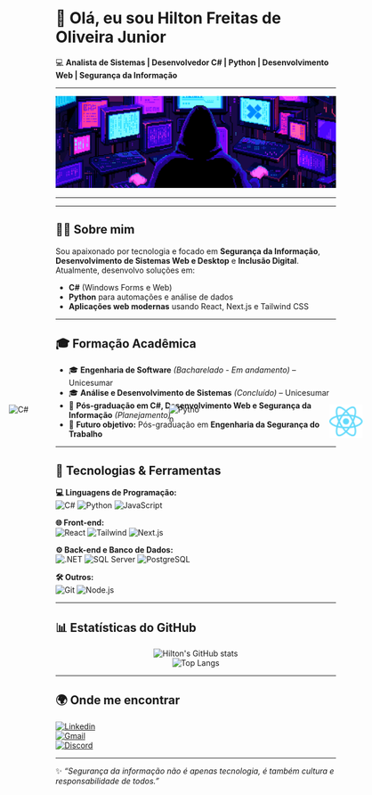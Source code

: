<div style="position:relative; width:100%;">

</div>

# 👋 Olá, eu sou Hilton Freitas de Oliveira Junior  

💻 **Analista de Sistemas | Desenvolvedor C# | Python | Desenvolvimento Web | Segurança da Informação**  

---
  <!-- GIF de fundo -->
  <img src="https://github.com/Devmmx166/Devmmx166/blob/main/assets/plano-de-fundo02.gif?raw=true;">

  <!-- Ícones sobrepostos -->
  <img src="https://icon.icepanel.io/Technology/svg/C%23-%28CSharp%29.svg" 
       style="position:absolute; top:20%; left:15%; width:60px;" alt="C#">

  <img src="https://cdn.jsdelivr.net/gh/devicons/devicon/icons/python/python-original.svg" 
       style="position:absolute; top:20%; left:45%; width:60px;" alt="Python">

  <img src="./assets/react-logo.svg" 
       style="position:absolute; top:20%; left:75%; width:60px;" alt="React">

---




---

## 🧑‍💻 Sobre mim
Sou apaixonado por tecnologia e focado em **Segurança da Informação**, **Desenvolvimento de Sistemas Web e Desktop** e **Inclusão Digital**.  
Atualmente, desenvolvo soluções em:
- **C#** (Windows Forms e Web)
- **Python** para automações e análise de dados
- **Aplicações web modernas** usando React, Next.js e Tailwind CSS  

---

## 🎓 Formação Acadêmica
- 🎓 **Engenharia de Software** *(Bacharelado - Em andamento)* – Unicesumar  
- 🎓 **Análise e Desenvolvimento de Sistemas** *(Concluído)* – Unicesumar  
- 📘 **Pós-graduação em C#, Desenvolvimento Web e Segurança da Informação** *(Planejamento)*  
- 🎯 **Futuro objetivo:** Pós-graduação em **Engenharia da Segurança do Trabalho**

---

## 🚀 Tecnologias & Ferramentas  

**💻 Linguagens de Programação:**  
![C#](https://img.shields.io/badge/-CSharp-239120?style=for-the-badge&logo=csharp&logoColor=white)
![Python](https://img.shields.io/badge/-Python-3776AB?style=for-the-badge&logo=python&logoColor=white)
![JavaScript](https://img.shields.io/badge/-JavaScript-F7DF1E?style=for-the-badge&logo=javascript&logoColor=black)

**🌐 Front-end:**  
![React](https://img.shields.io/badge/-React-61DAFB?style=for-the-badge&logo=react&logoColor=black)
![Tailwind](https://img.shields.io/badge/-Tailwind-38B2AC?style=for-the-badge&logo=tailwind-css&logoColor=white)
![Next.js](https://img.shields.io/badge/-Next.js-000000?style=for-the-badge&logo=next.js&logoColor=white)

**⚙ Back-end e Banco de Dados:**  
![.NET](https://img.shields.io/badge/-.NET-512BD4?style=for-the-badge&logo=dotnet&logoColor=white)
![SQL Server](https://img.shields.io/badge/-SQL%20Server-CC2927?style=for-the-badge&logo=microsoftsqlserver&logoColor=white)
![PostgreSQL](https://img.shields.io/badge/-PostgreSQL-4169E1?style=for-the-badge&logo=postgresql&logoColor=white)

**🛠 Outros:**  
![Git](https://img.shields.io/badge/-Git-F05032?style=for-the-badge&logo=git&logoColor=white)
![Node.js](https://img.shields.io/badge/-Node.js-339933?style=for-the-badge&logo=node.js&logoColor=white)

---

## 📊 Estatísticas do GitHub
<div align="center">
  
![Hilton's GitHub stats](https://github-readme-stats.vercel.app/api?username=Devmmx166&show_icons=true&theme=radical)  
![Top Langs](https://github-readme-stats.vercel.app/api/top-langs/?username=Devmmx166&layout=compact&theme=radical)

</div>

---

## 🌍 Onde me encontrar  

[![Linkedin](https://img.shields.io/badge/LinkedIn-blue?style=for-the-badge&logo=linkedin)](https://www.linkedin.com/in/hilton-freitas-de-oliveira-junior/)  
[![Gmail](https://img.shields.io/badge/Gmail-red?style=for-the-badge&logo=gmail&logoColor=white)](mailto:devmmx166@gmail.com)  
[![Discord](https://img.shields.io/badge/Discord-5865F2?style=for-the-badge&logo=discord&logoColor=white)](https://discordapp.com/users/hiltonjr_86150)  

---

✨ *“Segurança da informação não é apenas tecnologia, é também cultura e responsabilidade de todos.”*

